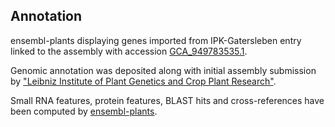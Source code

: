 **Annotation**
----------

ensembl-plants displaying genes imported from IPK-Gatersleben entry linked to the assembly with accession [GCA\_949783535.1](http://www.ebi.ac.uk/ena/data/view/GCA_949783535.1).

Genomic annotation was deposited along with initial assembly submission by ["Leibniz Institute of Plant Genetics and Crop Plant Research"](https://www.ipk-gatersleben.de/en/).

Small RNA features, protein features, BLAST hits and cross-references have been
computed by [ensembl-plants](https://plants.ensembl.org/info/genome/annotation/index.html).

